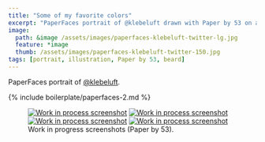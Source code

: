 ```yaml
---
title: "Some of my favorite colors"
excerpt: "PaperFaces portrait of @klebeluft drawn with Paper by 53 on an iPad."
image: 
  path: &image /assets/images/paperfaces-klebeluft-twitter-lg.jpg 
  feature: *image
  thumb: /assets/images/paperfaces-klebeluft-twitter-150.jpg
tags: [portrait, illustration, Paper by 53, beard]
---
```


PaperFaces portrait of [@klebeluft](http://twitter.com/klebeluft).

{% include boilerplate/paperfaces-2.md %}

<figure class="half">
	<a href="{{ site.url }}/assets/images/paperfaces-klebeluft-process-1-lg.jpg"><img src="{{ site.url }}/assets/images/paperfaces-klebeluft-process-1-600.jpg" alt="Work in process screenshot"></a>
	<a href="{{ site.url }}/assets/images/paperfaces-klebeluft-process-2-lg.jpg"><img src="{{ site.url }}/assets/images/paperfaces-klebeluft-process-2-600.jpg" alt="Work in process screenshot"></a>
	<a href="{{ site.url }}/assets/images/paperfaces-klebeluft-process-3-lg.jpg"><img src="{{ site.url }}/assets/images/paperfaces-klebeluft-process-3-600.jpg" alt="Work in process screenshot"></a>
	<a href="{{ site.url }}/assets/images/paperfaces-klebeluft-process-4-lg.jpg"><img src="{{ site.url }}/assets/images/paperfaces-klebeluft-process-4-600.jpg" alt="Work in process screenshot"></a>
	<figcaption>Work in progress screenshots (Paper by 53).</figcaption>
</figure>